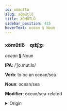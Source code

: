 ```yaml
---
id: xömütlö
slug: xömütlö
title: XÖMÜTLÖ
sidebar_position: 435
hoverText: ocean § Noun
---
```


### xömütlö&emsp;<span kind="abugida">ɋıƶ̆ʄʓı</span>

*ocean* **§** Noun

**IPA**: /ˈʃo.mut.lo/

**Verb**: to be an ocean/sea

**Noun**: ocean/sea

**Modifier**: ocean/sea-related

<details>
    <summary>Origin</summary>
    Bengali সমুদ্র śomudro /ʃo.mud.ro/<br/>
    <em>Indo-Iranian Language Family</em>
</details>